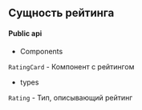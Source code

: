 ## Сущность рейтинга

#### Public api

-   Components

`RatingCard` - Компонент с рейтингом

-   types

`Rating` - Тип, описывающий рейтинг
